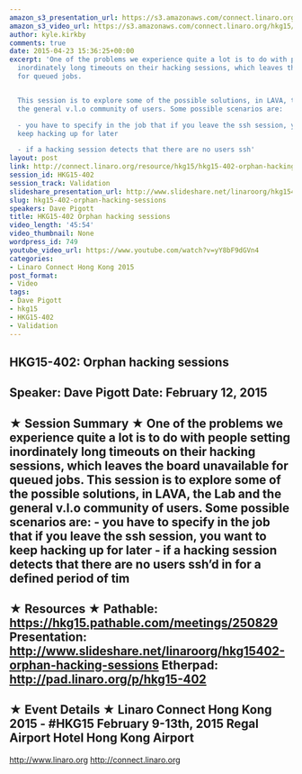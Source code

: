 ```yaml
---
amazon_s3_presentation_url: https://s3.amazonaws.com/connect.linaro.org/hkg15/Videos/02-12-Thursday/HKG15-402.pdf
amazon_s3_video_url: https://s3.amazonaws.com/connect.linaro.org/hkg15/Videos/02-12-Thursday/HKG15-402+Orphan+hacking+sessions.mp4
author: kyle.kirkby
comments: true
date: 2015-04-23 15:36:25+00:00
excerpt: 'One of the problems we experience quite a lot is to do with people setting
  inordinately long timeouts on their hacking sessions, which leaves the board unavailable
  for queued jobs.


  This session is to explore some of the possible solutions, in LAVA, the Lab and
  the general v.l.o community of users. Some possible scenarios are:

  - you have to specify in the job that if you leave the ssh session, you want to
  keep hacking up for later

  - if a hacking session detects that there are no users ssh'
layout: post
link: http://connect.linaro.org/resource/hkg15/hkg15-402-orphan-hacking-sessions/
session_id: HKG15-402
session_track: Validation
slideshare_presentation_url: http://www.slideshare.net/linaroorg/hkg15402-orphan-hacking-sessions
slug: hkg15-402-orphan-hacking-sessions
speakers: Dave Pigott
title: HKG15-402 Orphan hacking sessions
video_length: '45:54'
video_thumbnail: None
wordpress_id: 749
youtube_video_url: https://www.youtube.com/watch?v=yY8bF9dGVn4
categories:
- Linaro Connect Hong Kong 2015
post_format:
- Video
tags:
- Dave Pigott
- hkg15
- HKG15-402
- Validation
---
```


HKG15-402: Orphan hacking sessions 
--------------------------------------------------- 
Speaker: Dave Pigott 
Date: February 12, 2015 
--------------------------------------------------- 
★ Session Summary ★ 
One of the problems we experience quite a lot is to do with people setting inordinately long timeouts on their hacking sessions, which leaves the board unavailable for queued jobs. This session is to explore some of the possible solutions, in LAVA, the Lab and the general v.l.o community of users. Some possible scenarios are: - you have to specify in the job that if you leave the ssh session, you want to keep hacking up for later - if a hacking session detects that there are no users ssh’d in for a defined period of tim 
-------------------------------------------------- 
★ Resources ★ 
Pathable: https://hkg15.pathable.com/meetings/250829 
Presentation:  http://www.slideshare.net/linaroorg/hkg15402-orphan-hacking-sessions
Etherpad: http://pad.linaro.org/p/hkg15-402 
--------------------------------------------------- 
★ Event Details ★ 
Linaro Connect Hong Kong 2015 - #HKG15 
February 9-13th, 2015 
Regal Airport Hotel Hong Kong Airport 
--------------------------------------------------- 
http://www.linaro.org 
http://connect.linaro.org
